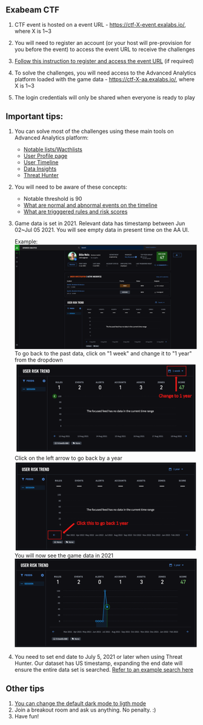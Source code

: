 ## Exabeam CTF

1. CTF event is hosted on a event URL - https://ctf-X-event.exalabs.io/, where X is 1~3

2. You will need to register an account (or your host will pre-provision for you before the event) to access the event URL to receive the challenges

3. [Follow this instruction to register and access the event URL](./HowTo/registration.md) (if required)

4. To solve the challenges, you will need access to the Advanced Analytics platform loaded with the game data - https://ctf-X-aa.exalabs.io/, where X is 1~3

5. The login credentials will only be shared when everyone is ready to play 

## Important tips:

1. You can solve most of the challenges using these main tools on Advanced Analytics platform:
	* [Notable lists/Wacthlists](./WhatIs/notable_lists&watchlists.md)
	* [User Profile page](./WhatIs/user_profile.md)
	* [User Timeline](./WhatIs/timeline.md)
	* [Data Insights](./WhatIs/data_insights.md)
	* [Threat Hunter](./WhatIs/threat_hunter.md)

2. You will need to be aware of these concepts:
	* Notable threshold is 90
	* [What are normal and abnormal events on the timeline](./WhatIs/timeline.md)
	* [What are trigggered rules and risk scores](./WhatIs/timeline.md)

3. Game data is set in 2021. Relevant data has timestamp between Jun 02~Jul 05 2021. You will see empty data in present time on the AA UI.

	Example:
	![](./Images/empty.png)
	To go back to the past data, click on "1 week" and change it to "1 year" from the dropdown
	![](./Images/change_period.png)
	Click on the left arrow to go back by a year
	![](./Images/goback.png)
	You will now see the game data in 2021
	![](./Images/game_data.png)
	
4. You need to set end date to July 5, 2021 or later when using Threat Hunter. Our dataset has US timestamp, expanding the end date will ensure the entire data set is searched. [Refer to an example search here](./WhatIs/threat_hunter.md#an-example-search)


## Other tips

1. [You can change the default dark mode to ligth mode](./HowTo/color_mode.md)
2. Join a breakout room and ask us anything. No penalty. :)
3. Have fun!


